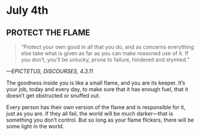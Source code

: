 # July 4th
## PROTECT THE FLAME

> “Protect your own good in all that you do, and as concerns everything else take what is given as far as you can make reasoned use of it. If you don’t, you’ll be unlucky, prone to failure, hindered and stymied.”

*—EPICTETUS, DISCOURSES, 4.3.11*

The goodness inside you is like a small flame, and you are its keeper. It’s your job, today and every day, to make sure that it has enough fuel, that it doesn’t get obstructed or snuffed out.

Every person has their own version of the flame and is responsible for it, just as you are. If they all fail, the world will be much darker—that is something you don’t control. But so long as your flame flickers, there will be some light in the world.

